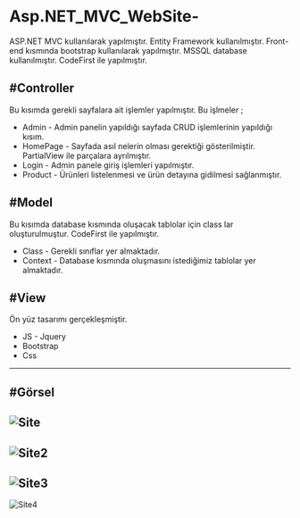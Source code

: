 
# Asp.NET_MVC_WebSite-


ASP.NET MVC kullanılarak yapılmıştır. Entity Framework kullanılmıştır. 
Front-end kısmında bootstrap kullanılarak yapılmıştır. 
MSSQL database kullanılmıştır. CodeFirst ile yapılmıştır.

#Controller
---------------------
Bu kısımda gerekli sayfalara ait işlemler yapılmıştır. Bu işlmeler ;

- Admin - Admin panelin yapıldığı sayfada CRUD işlemlerinin yapıldığı kısım.
- HomePage - Sayfada asıl nelerin olması gerektiği gösterilmiştir. PartialView ile parçalara ayrılmıştır.
- Login - Admin panele giriş işlemleri yapılmıştır.
- Product - Ürünleri listelenmesi ve ürün detayına gidilmesi sağlanmıştır.

#Model
--------------------

Bu kısımda database kısmında oluşacak tablolar için class lar oluşturulmuştur. CodeFirst ile yapılmıştır.

- Class - Gerekli sınıflar yer almaktadır.
- Context - Database kısmında oluşmasını istediğimiz tablolar yer almaktadır.

#View
--------------------

Ön yüz tasarımı gerçekleşmiştir. 
- JS - Jquery
- Bootstrap
- Css
---------------------------------------------------------------------------------------------------------------
#Görsel
---------------------------------------------------------------------------------------------------------------
![Site](https://user-images.githubusercontent.com/43961492/115109134-b10b4900-9f7c-11eb-8e39-7d69c05addd3.PNG)
---------------------------------------------------------------------------------------------------------------
![Site2](https://user-images.githubusercontent.com/43961492/115109151-c4b6af80-9f7c-11eb-81e4-5b91b36936cf.PNG)
---------------------------------------------------------------------------------------------------------------
![Site3](https://user-images.githubusercontent.com/43961492/115109157-cd0eea80-9f7c-11eb-886a-8edb8da60094.PNG)
---------------------------------------------------------------------------------------------------------------
![Site4](https://user-images.githubusercontent.com/43961492/115109162-d13b0800-9f7c-11eb-9161-7f6055a2fe62.PNG)

